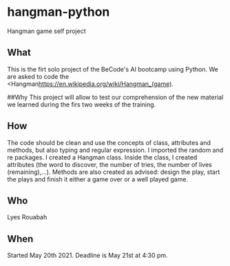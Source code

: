# hangman-python
Hangman game self project

## What
This is the firt solo project of the BeCode's AI bootcamp using Python. We are asked to 
code the <Hangman<https://en.wikipedia.org/wiki/Hangman_(game)>.

##Why
This project will allow to test our comprehension of the new material we learned during the firs two weeks of the training.

## How
The code should be clean and use the concepts of class, attributes and methods,
 but also typing and regular expression.
I imported the random and re packages.
I created a Hangman class.
Inside the class, I created attributes (the word to discover, the number of tries, the number of lives (remaining),...).
Methods are also created as advised: design the play, start the plays and finish it either a game over or a well played game.

## Who
Lyes Rouabah

## When
Started May 20th 2021.
Deadline is May 21st at 4:30 pm.
